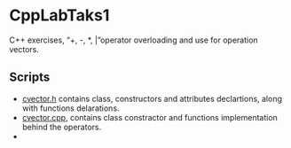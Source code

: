 # CppLabTaks1
C++ exercises, “+, -, *, |”operator overloading and use
for operation vectors.

## Scripts

* [cvector.h](https://github.com/LuczynskiDar/CppLabTaks1/blob/master/Operatory/cvector.h) contains class, constructors and attributes declartions, along with functions delarations.
* [cvector.cpp](https://github.com/LuczynskiDar/CppLabTaks1/blob/master/Operatory/cvector.cpp), contains class constractor and functions implementation behind the operators.
*
